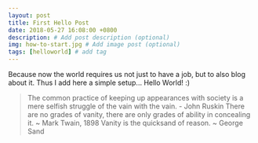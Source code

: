 ```yaml
---
layout: post
title: First Hello Post
date: 2018-05-27 16:08:00 +0800
description: # Add post description (optional)
img: how-to-start.jpg # Add image post (optional)
tags: [helloworld] # add tag
---
```

Because now the world requires us not just to have a job, but to also blog about it. Thus I add here a simple setup...
Hello World! :)

>The common practice of keeping up appearances with society is a mere selfish struggle of the vain with the vain. - John Ruskin
>There are no grades of vanity, there are only grades of ability in concealing it. ~ Mark Twain, 1898
>Vanity is the quicksand of reason. ~ George Sand
